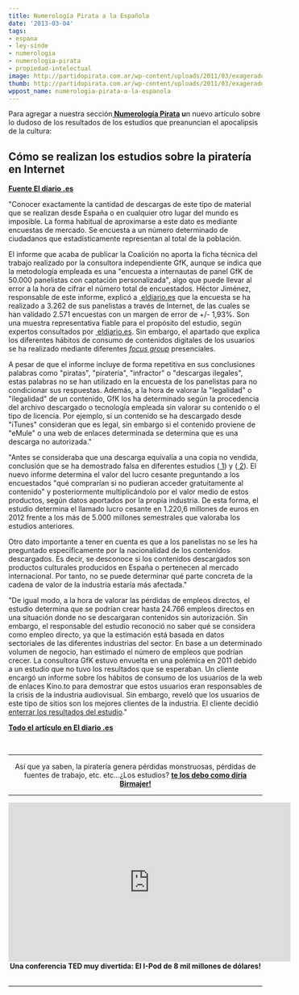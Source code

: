 ```yaml
---
title: Numerología Pirata a la Española
date: '2013-03-04'
tags:
- espana
- ley-sinde
- numerologia
- numerologia-pirata
- propiedad-intelectual
image: http://partidopirata.com.ar/wp-content/uploads/2011/03/exagerado.jpg
thumb: http://partidopirata.com.ar/wp-content/uploads/2011/03/exagerado-150x150.jpg
wppost_name: numerologia-pirata-a-la-espanola
---
```


Para agregar a nuestra sección<strong><a href="http://partidopirata.com.ar/?s=Numerolog%C3%ADa"> Numerología Pirata</a> u</strong>n nuevo artículo sobre lo dudoso de los resultados de los estudios que preanuncian el apocalipsis de la cultura:
<h2>Cómo se realizan los estudios sobre la piratería en Internet</h2>
<strong><a href="http://www.eldiario.es/turing/realizan-estudios-pirateria-Internet_0_106390061.html" target="_blank">Fuente El diario .es</a></strong>

"Conocer exactamente la cantidad de descargas de este tipo de material que se realizan desde España o en cualquier otro lugar del mundo es imposible. La forma habitual de aproximarse a este dato es mediante encuestas de mercado. Se encuesta a un número determinado de ciudadanos que estadísticamente representan al total de la población.

El informe que acaba de publicar la Coalición no aporta la ficha técnica del trabajo realizado por la consultora independiente GfK, aunque se indica que la metodología empleada es una "encuesta a internautas de panel GfK de 50.000 panelistas con captación personalizada", algo que puede llevar al error a la hora de cifrar el número total de encuestados. Héctor Jiménez, responsable de este informe, explicó a <a href="http://eldiario.es/" target="_blank"> eldiario.es</a> que la encuesta se ha realizado a 3.262 de sus panelistas a través de Internet, de las cuales se han validado 2.571 encuestas con un margen de error de +/- 1,93%. Son una muestra representativa fiable para el propósito del estudio, según expertos consultados por <a href="http://eldiario.es/" target="_blank"> eldiario.es</a>. Sin embargo, el apartado que explica los diferentes hábitos de consumo de contenidos digitales de los usuarios se ha realizado mediante diferentes <em> <a href="http://es.wikipedia.org/wiki/Grupo_focal" target="_blank"> focus group</a></em> presenciales.

A pesar de que el informe incluye de forma repetitiva en sus conclusiones palabras como "piratas", "piratería", "infractor" o "descargas ilegales", estas palabras no se han utilizado en la encuesta de los panelistas para no condicionar sus respuestas. Además, a la hora de valorar la "legalidad" o "ilegalidad" de un contenido, GfK los ha determinado según la procedencia del archivo descargado o tecnología empleada sin valorar su contenido o el tipo de licencia. Por ejemplo, si un contenido se ha descargado desde "iTunes" consideran que es legal, sin embargo si el contenido proviene de "eMule" o una web de enlaces determinada se determina que es una descarga no autorizada."

"Antes se consideraba que una descarga equivalía a una copia no vendida, conclusión que se ha demostrado falsa en diferentes estudios (<a href="http://papers.ssrn.com/sol3/papers.cfm?abstract_id=1986299" target="_blank"> 1</a>) y (<a href="http://papers.ssrn.com/sol3/papers.cfm?abstract_id=2176246"> 2</a>). El nuevo informe determina el valor del lucro cesante preguntando a los encuestados "qué comprarían si no pudieran acceder gratuitamente al contenido" y posteriormente multiplicándolo por el valor medio de estos productos, según datos aportados por la propia industria. De esta forma, el estudio determina el llamado lucro cesante en 1.220,6 millones de euros en 2012 frente a los más de 5.000 millones semestrales que valoraba los estudios anteriores.

Otro dato importante a tener en cuenta es que a los panelistas no se les ha preguntado específicamente por la nacionalidad de los contenidos descargados. Es decir, se desconoce si los contenidos descargados son productos culturales producidos en España o pertenecen al mercado internacional. Por tanto, no se puede determinar qué parte concreta de la cadena de valor de la industria estaría más afectada."

"De igual modo, a la hora de valorar las pérdidas de empleos directos, el estudio determina que se podrían crear hasta 24.766 empleos directos en una situación donde no se descargaran contenidos sin autorización. Sin embargo, el responsable del estudio reconoció no saber qué se considera como empleo directo, ya que la estimación está basada en datos sectoriales de las diferentes industrias del sector. En base a un determinado volumen de negocio, han estimado el número de empleos que podrían crecer. La consultora GfK estuvo envuelta en una polémica en 2011 debido a un estudio que no tuvo los resultados que se esperaban. Un cliente encargó un informe sobre los hábitos de consumo de los usuarios de la web de enlaces Kino.to para demostrar que estos usuarios eran responsables de la crisis de la industria audiovisual. Sin embargo, reveló que los usuarios de este tipo de sitios son los mejores clientes de la industria. El cliente decidió <a href="http://tecnologia.elpais.com/tecnologia/2011/07/22/actualidad/1311325263_850215.html" target="_blank"> enterrar los resultados del estudio</a>."

<strong><a href="http://www.eldiario.es/turing/realizan-estudios-pirateria-Internet_0_106390061.html" target="_blank">Todo el artículo en El diario .es</a></strong>

&nbsp;

<hr />
<p style="text-align: center;">Así que ya saben, la piratería genera pérdidas monstruosas, pérdidas de fuentes de trabajo, etc. etc...¿Los estudios? <strong><a href="http://partidopirata.com.ar/4282/debate-entre-beatriz-busaniche-y-marcelo-birmajer-en-el-programa-de-radio-de-jorge-lanata">te los debo como diría Birmajer!</a></strong></p>


<hr />

<center>
<iframe src="http://embed.ted.com/talks/rob_reid_the_8_billion_ipod.html" height="315" width="560" allowfullscreen="" frameborder="0" scrolling="no"></iframe>
<strong>Una conferencia TED muy divertida: El I-Pod de 8 mil millones de dólares!</strong></center>&nbsp;

<hr />
